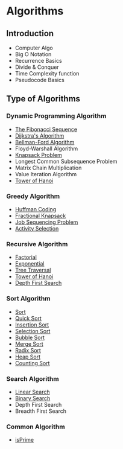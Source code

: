 # Algorithms

## Introduction
- Computer Algo
- Big O Notation
- Recurrence Basics
- Divide & Conquer
- Time Complexity function
- Pseudocode Basics

## Type of Algorithms

### Dynamic Programming Algorithm
- [The Fibonacci Sequence](https://github.com/fralabi/CybergroundCoding/blob/main/Algorithms/FibonacciSequence.cpp)
- [Dijkstra's Algorithm](https://github.com/fralabi/CybergroundCoding/blob/main/Algorithms/Dijkstra's%20Algorithm.cpp)
- [Bellman-Ford Algorithm](https://github.com/fralabi/CybergroundCoding/blob/main/Algorithms/Bellman%20Ford%20Algorithm.cpp)
- Floyd-Warshall Algorithm
- [Knapsack Problem](https://github.com/fralabi/CybergroundCoding/blob/main/Algorithms/Knapsack%20Problem.cpp)
- Longest Common Subsequence Problem
- Matrix Chain Multiplication
- Value Iteration Algorithm
- [Tower of Hanoi](https://github.com/fralabi/CybergroundCoding/blob/main/Algorithms/TowerOfHanoi.cpp)

### Greedy Algorithm
- [Huffman Coding](https://github.com/fralabi/CybergroundCoding/blob/main/Algorithms/Huffman%20Coding.cpp)
- [Fractional Knapsack](https://github.com/fralabi/CybergroundCoding/blob/main/Algorithms/Fractional%20Knapsack.cpp)
- [Job Sequencing Problem](https://github.com/fralabi/CybergroundCoding/blob/main/Algorithms/Job%20Sequencing%20Problem.cpp)
- [Activity Selection](https://github.com/fralabi/CybergroundCoding/blob/main/Algorithms/Activity%20Selection.cpp)

### Recursive Algorithm
- [Factorial](https://github.com/fralabi/CybergroundCoding/blob/main/Algorithms/Factorial.cpp)
- [Exponential](https://github.com/fralabi/CybergroundCoding/blob/main/Algorithms/Exponential.cpp)
- [Tree Traversal](https://github.com/fralabi/CybergroundCoding/blob/main/Algorithms/TreeTraversal.cpp)
- [Tower of Hanoi](https://github.com/fralabi/CybergroundCoding/blob/main/Algorithms/TowerOfHanoi.cpp)
- [Depth First Search](https://github.com/fralabi/CybergroundCoding/blob/main/Algorithms/DepthFirstSearch.cpp)

### Sort Algorithm
- [Sort](https://github.com/fralabi/CybergroundCoding/blob/main/Algorithms/Sort.cpp)
- [Quick Sort](https://github.com/fralabi/CybergroundCoding/blob/main/Algorithms/QuickSort.cpp)
- [Insertion Sort](https://github.com/fralabi/CybergroundCoding/blob/main/Algorithms/Insertion%20Sort.cpp)
- [Selection Sort](https://github.com/fralabi/CybergroundCoding/blob/main/Algorithms/Selection%20Sort.cpp)
- [Bubble Sort](https://github.com/fralabi/CybergroundCoding/blob/main/Algorithms/Bubble%20Sort.cpp)
- [Merge Sort](https://github.com/fralabi/CybergroundCoding/blob/main/Algorithms/MergeSort.cpp)
- [Radix Sort](https://github.com/fralabi/CybergroundCoding/blob/main/Algorithms/Radix%20Sort.cpp)
- [Heap Sort](https://github.com/fralabi/CybergroundCoding/blob/main/Algorithms/Heap%20Sort.cpp)
- [Counting Sort](https://github.com/fralabi/CybergroundCoding/blob/main/Algorithms/Counting%20Sort.cpp)

### Search Algorithm
- [Linear Search](https://github.com/fralabi/CybergroundCoding/blob/main/Algorithms/Linear%20Search.cpp)
- [Binary Search](https://github.com/fralabi/CybergroundCoding/blob/main/Algorithms/Binary%20Search.cpp)
- Depth First Search
- Breadth First Search

### Common Algorithm
- [isPrime](https://github.com/fralabi/CybergroundCoding/blob/main/Algorithms/isPrime.cpp)
